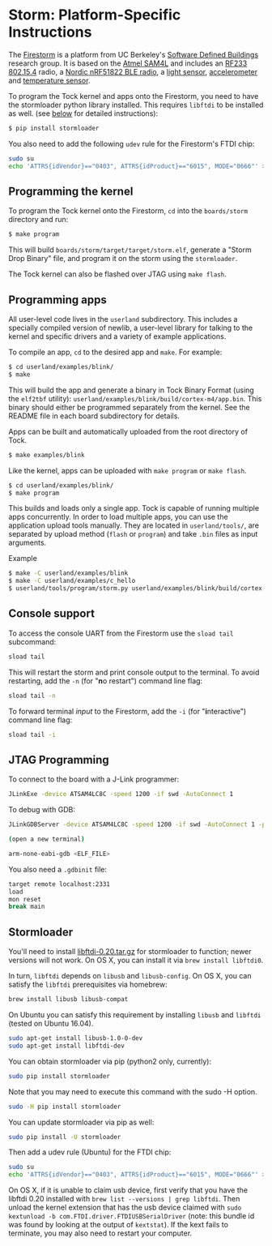 Storm: Platform-Specific Instructions
=====================================

The [Firestorm](http://storm.rocks/ref/firestorm.html) is a platform from UC
Berkeley's [Software Defined Buildings](http://sdb.cs.berkeley.edu/sdb/)
research group. It is based on the [Atmel SAM4L](http://www.atmel.com/products/microcontrollers/ARM/SAM4L.aspx)
and includes an [RF233 802.15.4](http://www.atmel.com/devices/AT86RF233.aspx)
radio, a [Nordic nRF51822 BLE radio](https://www.nordicsemi.com/eng/Products/Bluetooth-low-energy/nRF51822),
a [light sensor](https://www.intersil.com/en/products/optoelectronics/ambient-light-sensors/light-to-digital-sensors/ISL29035.html),
[accelerometer](http://www.nxp.com/products/sensors/6-axis-sensors/digital-sensor-3d-accelerometer-2g-4g-8g-plus-3d-magnetometer:FXOS8700CQ)
and [temperature sensor](http://www.ti.com/product/TMP006).

To program the Tock kernel and apps onto the Firestorm, you need to have the
stormloader python library installed. This requires 
`libftdi` to be installed as well. (see [below](#stormloader) for detailed
instructions):

```bash
$ pip install stormloader
```

You also need to add the following `udev` rule for the Firestorm's FTDI chip:

```bash
sudo su
echo 'ATTRS{idVendor}=="0403", ATTRS{idProduct}=="6015", MODE="0666"' > /etc/udev/rules.d/99-storm.rules
```

## Programming the kernel

To program the Tock kernel onto the Firestorm, `cd` into the `boards/storm` directory and run:

```bash
$ make program
```

This will build `boards/storm/target/target/storm.elf`, generate a "Storm Drop
Binary" file, and program it on the storm using the `stormloader`.

The Tock kernel can also be flashed over JTAG using `make flash`.

## Programming apps

All user-level code lives in the `userland` subdirectory. This includes a
specially compiled version of newlib, a user-level library for talking to the
kernel and specific drivers and a variety of example applications.

To compile an app, `cd` to the desired app and `make`. For example:

```bash
$ cd userland/examples/blink/
$ make
```

This will build the app and generate a binary in Tock Binary Format (using the
`elf2tbf` utility): `userland/examples/blink/build/cortex-m4/app.bin`. This
binary should either be programmed separately from the kernel. See the README
file in each board subdirectory for details.

Apps can be built and automatically uploaded from the root directory of Tock.

```bash
$ make examples/blink
```

Like the kernel, apps can be uploaded with `make program` or `make flash`.
```bash
$ cd userland/examples/blink/
$ make program
```

This builds and loads only a single app. Tock is capable of running multiple apps
concurrently. In order to load multiple apps, you can use the application upload
tools manually. They are located in `userland/tools/`, are separated by upload method
(`flash` or `program`) and take `.bin` files as input arguments.

Example

```bash
$ make -C userland/examples/blink
$ make -C userland/examples/c_hello
$ userland/tools/program/storm.py userland/examples/blink/build/cortex-m4/app.bin userland/examples/c_hello/build/cortex-m4/app.bin
```

## Console support

To access the console UART from the Firestorm use the `sload tail` subcommand:

```bash
sload tail
```

This will restart the storm and print console output to the terminal. To avoid
restarting, add the `-n` (for "**n**o restart") command line flag:

```bash
sload tail -n
```

To forward terminal _input_ to the Firestorm, add the `-i` (for "**i**nteractive")
command line flag:

```bash
sload tail -i
```

## JTAG Programming

To connect to the board with a J-Link programmer:

```bash
JLinkExe -device ATSAM4LC8C -speed 1200 -if swd -AutoConnect 1
```

To debug with GDB:

```bash
JLinkGDBServer -device ATSAM4LC8C -speed 1200 -if swd -AutoConnect 1 -port 2331

(open a new terminal)

arm-none-eabi-gdb <ELF_FILE>
```

You also need a `.gdbinit` file:

```bash
target remote localhost:2331
load
mon reset
break main
```

## Stormloader

You'll need to install
[libftdi-0.20.tar.gz](http://www.intra2net.com/en/developer/libftdi/download/libftdi-0.20.tar.gz)
for stormloader to function; newer versions will not work. On OS X, you can install it via `brew install libftdi0`. 


In turn, `libftdi`
depends on `libusb` and `libusb-config`. On OS X, you can satisfy the `libftdi`
prerequisites via homebrew:

```bash
brew install libusb libusb-compat
```

On Ubuntu you can satisfy this requirement by installing `libusb` and `libftdi`
(tested on Ubuntu 16.04).

```bash
sudo apt-get install libusb-1.0-0-dev
sudo apt-get install libftdi-dev
```

You can obtain stormloader via pip (python2 only, currently):

```bash
sudo pip install stormloader
```

Note that you may need to execute this command with the sudo -H option.

```bash
sudo -H pip install stormloader
```

You can update stormloader via pip as well:

```bash
sudo pip install -U stormloader
```

Then add a udev rule (Ubuntu) for the FTDI chip:

```bash
sudo su
echo 'ATTRS{idVendor}=="0403", ATTRS{idProduct}=="6015", MODE="0666"' > /etc/udev/rules.d/99-storm.rules
```

On OS X, if it is unable to claim usb device, first verify that you have the libftdi 0.20 installed with 
`brew list --versions | grep libftdi`. 
Then unload the kernel extension that has the usb device claimed with
 `sudo kextunload -b com.FTDI.driver.FTDIUSBSerialDriver` 
 (note: this bundle id was found by looking at the output of `kextstat`). 
 If the kext fails to terminate, you may also need to restart your computer.
